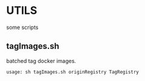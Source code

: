 # UTILS
some scripts

## tagImages.sh
batched tag docker images.

`usage: sh tagImages.sh originRegistry TagRegistry`
